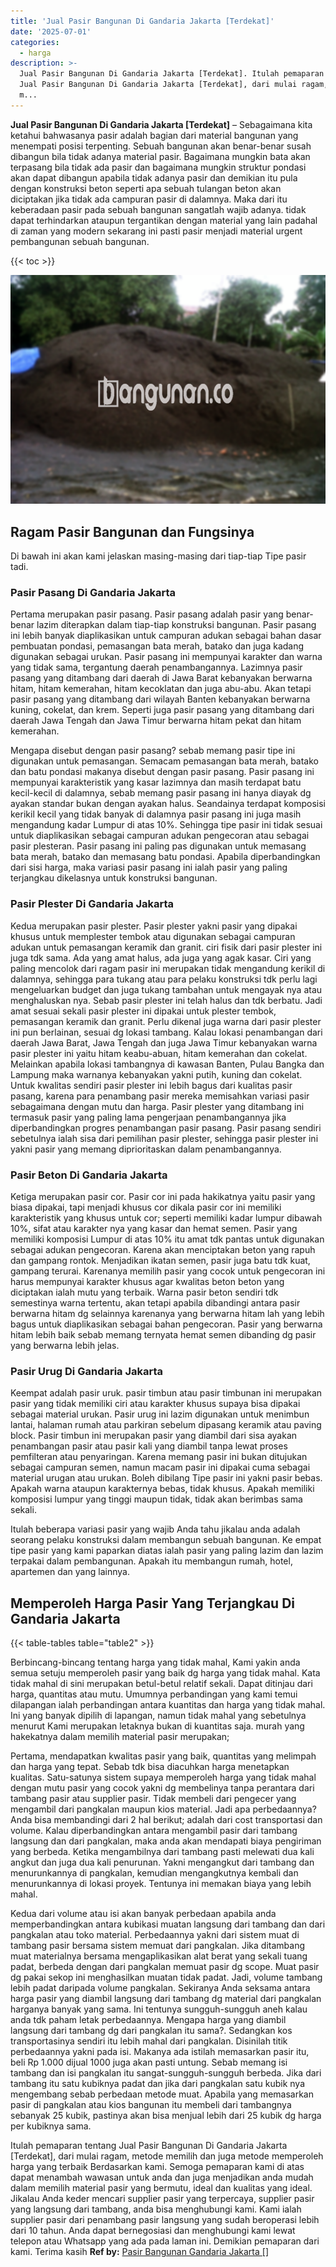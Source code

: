 ```yaml
---
title: 'Jual Pasir Bangunan Di Gandaria Jakarta [Terdekat]'
date: '2025-07-01'
categories:
  - harga
description: >-
  Jual Pasir Bangunan Di Gandaria Jakarta [Terdekat]. Itulah pemaparan tentang
  Jual Pasir Bangunan Di Gandaria Jakarta [Terdekat], dari mulai ragam, metode
  m...
---
```


**Jual Pasir Bangunan Di Gandaria Jakarta \[Terdekat\]** – Sebagaimana kita ketahui bahwasanya pasir adalah bagian dari material bangunan yang menempati posisi terpenting. Sebuah bangunan akan benar-benar susah dibangun bila tidak adanya material pasir. Bagaimana mungkin bata akan terpasang bila tidak ada pasir dan bagaimana mungkin struktur pondasi akan dapat dibangun apabila tidak adanya pasir dan demikian itu pula dengan konstruksi beton seperti apa sebuah tulangan beton akan diciptakan jika tidak ada campuran pasir di dalamnya. Maka dari itu keberadaan pasir pada sebuah bangunan sangatlah wajib adanya. tidak dapat terhindarkan ataupun tergantikan dengan material yang lain padahal di zaman yang modern sekarang ini pasti pasir menjadi material urgent pembangunan sebuah bangunan.

{{< toc >}}

![Jual Pasir Bangunan Di Gandaria Jakarta [Terdekat]](/images/jual-pasir-bangunan-70.png)

## Ragam Pasir Bangunan dan Fungsinya

Di bawah ini akan kami jelaskan masing-masing dari tiap-tiap Tipe pasir tadi.

### Pasir Pasang Di Gandaria Jakarta

Pertama merupakan pasir pasang. Pasir pasang adalah pasir yang benar-benar lazim diterapkan dalam tiap-tiap konstruksi bangunan. Pasir pasang ini lebih banyak diaplikasikan untuk campuran adukan sebagai bahan dasar pembuatan pondasi, pemasangan bata merah, batako dan juga kadang digunakan sebagai urukan. Pasir pasang ini mempunyai karakter dan warna yang tidak sama, tergantung daerah penambangannya. Lazimnya pasir pasang yang ditambang dari daerah di Jawa Barat kebanyakan berwarna hitam, hitam kemerahan, hitam kecoklatan dan juga abu-abu. Akan tetapi pasir pasang yang ditambang dari wilayah Banten kebanyakan berwarna kuning, cokelat, dan krem. Seperti juga pasir pasang yang ditambang dari daerah Jawa Tengah dan Jawa Timur berwarna hitam pekat dan hitam kemerahan.

Mengapa disebut dengan pasir pasang? sebab memang pasir tipe ini digunakan untuk pemasangan. Semacam pemasangan bata merah, batako dan batu pondasi makanya disebut dengan pasir pasang. Pasir pasang ini mempunyai karakteristik yang kasar lazimnya dan masih terdapat batu kecil-kecil di dalamnya, sebab memang pasir pasang ini hanya diayak dg ayakan standar bukan dengan ayakan halus. Seandainya terdapat komposisi kerikil kecil yang tidak banyak di dalamnya pasir pasang ini juga masih mengandung kadar Lumpur di atas 10%. Sehingga tipe pasir ini tidak sesuai untuk diaplikasikan sebagai campuran adukan pengecoran atau sebagai pasir plesteran. Pasir pasang ini paling pas digunakan untuk memasang bata merah, batako dan memasang batu pondasi. Apabila diperbandingkan dari sisi harga, maka variasi pasir pasang ini ialah pasir yang paling terjangkau dikelasnya untuk konstruksi bangunan.

### Pasir Plester Di Gandaria Jakarta

Kedua merupakan pasir plester. Pasir plester yakni pasir yang dipakai khusus untuk memplester tembok atau digunakan sebagai campuran adukan untuk pemasangan keramik dan granit. ciri fisik dari pasir plester ini juga tdk sama. Ada yang amat halus, ada juga yang agak kasar. Ciri yang paling mencolok dari ragam pasir ini merupakan tidak mengandung kerikil di dalamnya, sehingga para tukang atau para pelaku konstruksi tdk perlu lagi mengeluarkan budget dan juga tukang tambahan untuk mengayak nya atau menghaluskan nya. Sebab pasir plester ini telah halus dan tdk berbatu. Jadi amat sesuai sekali pasir plester ini dipakai untuk plester tembok, pemasangan keramik dan granit. Perlu dikenal juga warna dari pasir plester ini pun berlainan, sesuai dg lokasi tambang. Kalau lokasi penambangan dari daerah Jawa Barat, Jawa Tengah dan juga Jawa Timur kebanyakan warna pasir plester ini yaitu hitam keabu-abuan, hitam kemerahan dan cokelat. Melainkan apabila lokasi tambangnya di kawasan Banten, Pulau Bangka dan Lampung maka warnanya kebanyakan yakni putih, kuning dan cokelat. Untuk kwalitas sendiri pasir plester ini lebih bagus dari kualitas pasir pasang, karena para penambang pasir mereka memisahkan variasi pasir sebagaimana dengan mutu dan harga. Pasir plester yang ditambang ini termasuk pasir yang paling lama pengerjaan penambangannya jika diperbandingkan progres penambangan pasir pasang. Pasir pasang sendiri sebetulnya ialah sisa dari pemilihan pasir plester, sehingga pasir plester ini yakni pasir yang memang diprioritaskan dalam penambangannya.

### Pasir Beton Di Gandaria Jakarta

Ketiga merupakan pasir cor. Pasir cor ini pada hakikatnya yaitu pasir yang biasa dipakai, tapi menjadi khusus cor dikala pasir cor ini memiliki karakteristik yang khusus untuk cor; seperti memiliki kadar lumpur dibawah 10%, sifat atau karakter nya yang kasar dan hemat semen. Pasir yang memiliki komposisi Lumpur di atas 10% itu amat tdk pantas untuk digunakan sebagai adukan pengecoran. Karena akan menciptakan beton yang rapuh dan gampang rontok. Menjadikan ikatan semen, pasir juga batu tdk kuat, gampang terurai. Karenanya memilih pasir yang cocok untuk pengecoran ini harus mempunyai karakter khusus agar kwalitas beton beton yang diciptakan ialah mutu yang terbaik. Warna pasir beton sendiri tdk semestinya warna tertentu, akan tetapi apabila dibandingi antara pasir berwarna hitam dg selainnya karenanya yang berwarna hitam lah yang lebih bagus untuk diaplikasikan sebagai bahan pengecoran. Pasir yang berwarna hitam lebih baik sebab memang ternyata hemat semen dibanding dg pasir yang berwarna lebih jelas.

### Pasir Urug Di Gandaria Jakarta

Keempat adalah pasir uruk. pasir timbun atau pasir timbunan ini merupakan pasir yang tidak memiliki ciri atau karakter khusus supaya bisa dipakai sebagai material urukan. Pasir urug ini lazim digunakan untuk menimbun lantai, halaman rumah atau parkiran sebelum dipasang keramik atau paving block. Pasir timbun ini merupakan pasir yang diambil dari sisa ayakan penambangan pasir atau pasir kali yang diambil tanpa lewat proses pemfilteran atau penyaringan. Karena memang pasir ini bukan ditujukan sebagai campuran semen, namun macam pasir ini dipakai cuma sebagai material urugan atau urukan. Boleh dibilang Tipe pasir ini yakni pasir bebas. Apakah warna ataupun karakternya bebas, tidak khusus. Apakah memiliki komposisi lumpur yang tinggi maupun tidak, tidak akan berimbas sama sekali.

Itulah beberapa variasi pasir yang wajib Anda tahu jikalau anda adalah seorang pelaku konstruksi dalam membangun sebuah bangunan. Ke empat tipe pasir yang kami paparkan diatas ialah pasir yang paling lazim dan lazim terpakai dalam pembangunan. Apakah itu membangun rumah, hotel, apartemen dan yang lainnya.

## Memperoleh Harga Pasir Yang Terjangkau Di Gandaria Jakarta

{{< table-tables table="table2" >}}

Berbincang-bincang tentang harga yang tidak mahal, Kami yakin anda semua setuju memperoleh pasir yang baik dg harga yang tidak mahal. Kata tidak mahal di sini merupakan betul-betul relatif sekali. Dapat ditinjau dari harga, quantitas atau mutu. Umumnya perbandingan yang kami temui dilapangan ialah perbandingan antara kuantitas dan harga yang tidak mahal. Ini yang banyak dipilih di lapangan, namun tidak mahal yang sebetulnya menurut Kami merupakan letaknya bukan di kuantitas saja. murah yang hakekatnya dalam memilih material pasir merupakan;

Pertama, mendapatkan kwalitas pasir yang baik, quantitas yang melimpah dan harga yang tepat. Sebab tdk bisa diacuhkan harga menetapkan kualitas. Satu-satunya sistem supaya memperoleh harga yang tidak mahal dengan mutu pasir yang cocok yakni dg membelinya tanpa perantara dari tambang pasir atau supplier pasir. Tidak membeli dari pengecer yang mengambil dari pangkalan maupun kios material. Jadi apa perbedaannya? Anda bisa membandingi dari 2 hal berikut; adalah dari cost transportasi dan volume. Kalau diperbandingkan antara mengambil pasir dari tambang langsung dan dari pangkalan, maka anda akan mendapati biaya pengiriman yang berbeda. Ketika mengambilnya dari tambang pasti melewati dua kali angkut dan juga dua kali penurunan. Yakni mengangkut dari tambang dan menurunkannya di pangkalan, kemudian mengangkutnya kembali dan menurunkannya di lokasi proyek. Tentunya ini memakan biaya yang lebih mahal.

Kedua dari volume atau isi akan banyak perbedaan apabila anda memperbandingkan antara kubikasi muatan langsung dari tambang dan dari pangkalan atau toko material. Perbedaannya yakni dari sistem muat di tambang pasir bersama sistem memuat dari pangkalan. Jika ditambang muat materialnya bersama mengaplikasikan alat berat yang sekali tuang padat, berbeda dengan dari pangkalan memuat pasir dg scope. Muat pasir dg pakai sekop ini menghasilkan muatan tidak padat. Jadi, volume tambang lebih padat daripada volume pangkalan. Sekiranya Anda seksama antara harga pasir yang diambil langsung dari tambang dg material dari pangkalan harganya banyak yang sama. Ini tentunya sungguh-sungguh aneh kalau anda tdk paham letak perbedaannya. Mengapa harga yang diambil langsung dari tambang dg dari pangkalan itu sama?. Sedangkan kos transportasinya sendiri itu lebih mahal dari pangkalan. Disinilah titik perbedaannya yakni pada isi. Makanya ada istilah memasarkan pasir itu, beli Rp 1.000 dijual 1000 juga akan pasti untung. Sebab memang isi tambang dan isi pangkalan itu sangat-sungguh-sungguh berbeda. Jika dari tambang itu satu kubiknya padat dan jika dari pangkalan satu kubik nya mengembang sebab perbedaan metode muat. Apabila yang memasarkan pasir di pangkalan atau kios bangunan itu membeli dari tambangnya sebanyak 25 kubik, pastinya akan bisa menjual lebih dari 25 kubik dg harga per kubiknya sama.

Itulah pemaparan tentang Jual Pasir Bangunan Di Gandaria Jakarta \[Terdekat\], dari mulai ragam, metode memilih dan juga metode memperoleh harga yang terbaik Berdasarkan kami. Semoga pemaparan kami di atas dapat menambah wawasan untuk anda dan juga menjadikan anda mudah dalam memilih material pasir yang bermutu, ideal dan kualitas yang ideal. Jikalau Anda keder mencari supplier pasir yang terpercaya, supplier pasir yang langsung dari tambang, anda bisa menghubungi kami. Kami ialah supplier pasir dari penambang pasir langsung yang sudah beroperasi lebih dari 10 tahun. Anda dapat bernegosiasi dan menghubungi kami lewat telepon atau Whatsapp yang ada pada laman ini. Demikian pemaparan dari kami. Terima kasih
**Ref by:** [Pasir Bangunan Gandaria Jakarta []](https://id.wikipedia.org/wiki/Pasir)
